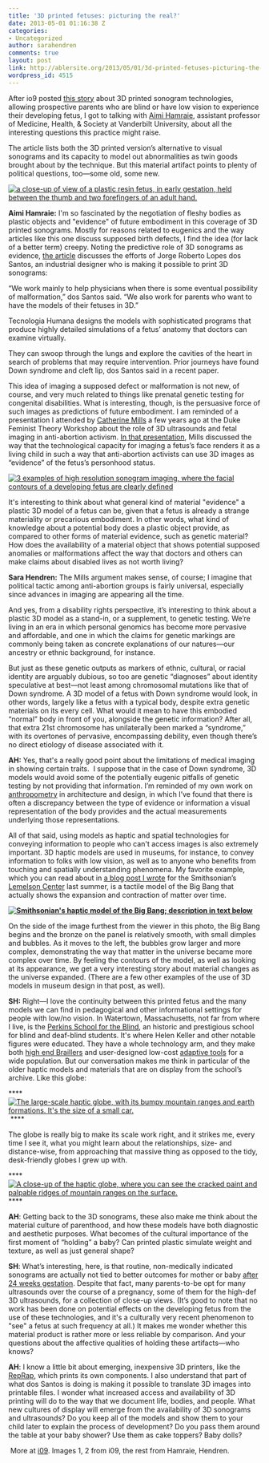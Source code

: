 ```yaml
---
title: '3D printed fetuses: picturing the real?'
date: 2013-05-01 01:16:38 Z
categories:
- Uncategorized
author: sarahendren
comments: true
layout: post
link: http://ablersite.org/2013/05/01/3d-printed-fetuses-picturing-the-real/
wordpress_id: 4515
---
```


After io9 posted [this story](http://io9.com/3d-sonograms-let-blind-expectant-parents-see-their-ba-472999403) about 3D printed sonogram technologies, allowing prospective parents who are blind or have low vision to experience their developing fetus, I got to talking with [Aimi Hamraie](http://emory.academia.edu/AimiHamraie/Posts), assistant professor of Medicine, Health, & Society at Vanderbilt University, about all the interesting questions this practice might raise.


The article lists both the 3D printed version’s alternative to visual sonograms and its capacity to model out abnormalities as twin goods brought about by the technique. But this material artifact points to plenty of political questions, too—some old, some new.

[![a close-up of view of a plastic resin fetus, in early gestation, held between the thumb and two forefingers of an adult hand.](http://ablersite.files.wordpress.com/2013/04/k-bigpic.jpg)](http://ablersite.files.wordpress.com/2013/04/k-bigpic.jpg)


**Aimi Hamraie:** I'm so fascinated by the negotiation of fleshy bodies as plastic objects and "evidence" of future embodiment in this coverage of 3D printed sonograms. Mostly for reasons related to eugenics and the way articles like this one discuss supposed birth defects, I find the idea (for lack of a better term) creepy. Noting the predictive role of 3D sonograms as evidence, [the article](http://io9.com/3d-sonograms-let-blind-expectant-parents-see-their-ba-472999403) discusses the efforts of Jorge Roberto Lopes dos Santos, an industrial designer who is making it possible to print 3D sonograms:  




“We work mainly to help physicians when there is some eventual possibility of malformation,” dos Santos said. “We also work for parents who want to have the models of their fetuses in 3D.”




Tecnologia Humana designs the models with sophisticated programs that produce highly detailed simulations of a fetus’ anatomy that doctors can examine virtually.




They can swoop through the lungs and explore the cavities of the heart in search of problems that may require intervention. Prior journeys have found Down syndrome and cleft lip, dos Santos said in a recent paper.




This idea of imaging a supposed defect or malformation is not new, of course, and very much related to things like prenatal genetic testing for congenital disabilities. What is interesting, though, is the persuasive force of such images as predictions of future embodiment. I am reminded of a presentation I attended by [Catherine Mills](https://research.unsw.edu.au/projects/ultrasound-embodiment-and-abortion-analysis-foetal-imaging-and-ethics-selective-termination) a few years ago at the Duke Feminist Theory Workshop about the role of 3D ultrasounds and fetal imaging in anti-abortion activism. [In that presentation](http://ondemand.duke.edu/video/22430/2010-feminist-theory-workshop-), Mills discussed the way that the technological capacity for imaging a fetus’s face renders it as a living child in such a way that anti-abortion activists can use 3D images as “evidence” of the fetus’s personhood status.




[![3 examples of high resolution sonogram imaging, where the facial contours of a developing fetus are clearly defined](http://ablersite.files.wordpress.com/2013/05/original.jpg)](http://ablersite.files.wordpress.com/2013/05/original.jpg)


It's interesting to think about what general kind of material "evidence" a plastic 3D model of a fetus can be, given that a fetus is already a strange materiality or precarious embodiment. In other words, what kind of knowledge about a potential body does a plastic object provide, as compared to other forms of material evidence, such as genetic material? How does the availability of a material object that shows potential supposed anomalies or malformations affect the way that doctors and others can make claims about disabled lives as not worth living?


**Sara Hendren:** The Mills argument makes sense, of course; I imagine that political tactic among anti-abortion groups is fairly universal, especially since advances in imaging are appearing all the time.


And yes, from a disability rights perspective, it’s interesting to think about a plastic 3D model as a stand-in, or a supplement, to genetic testing. We’re living in an era in which personal genomics has become more pervasive and affordable, and one in which the claims for genetic markings are commonly being taken as concrete explanations of our natures—our ancestry or ethnic background, for instance.


But just as these genetic outputs as markers of ethnic, cultural, or racial identity are arguably dubious, so too are genetic “diagnoses” about identity speculative at best—not least among chromosomal mutations like that of Down syndrome. A 3D model of a fetus with Down syndrome would look, in other words, largely like a fetus with a typical body, despite extra genetic materials on its every cell. What would it mean to have this embodied “normal” body in front of you, alongside the genetic information? After all, that extra 21st chromosome has unilaterally been marked a “syndrome,” with its overtones of pervasive, encompassing debility, even though there’s no direct etiology of disease associated with it.


**AH:** Yes, that's a really good point about the limitations of medical imaging in showing certain traits.  I suppose that in the case of Down syndrome, 3D models would avoid some of the potentially eugenic pitfalls of genetic testing by not providing that information. I’m reminded of my own work on [anthropometry](http://en.wikipedia.org/wiki/Anthropometry) in architecture and design, in which I’ve found that there is often a discrepancy between the type of evidence or information a visual representation of the body provides and the actual measurements underlying those representations.

All of that said, using models as haptic and spatial technologies for conveying information to people who can't access images is also extremely important. 3D haptic models are used in museums, for instance, to convey information to folks with low vision, as well as to anyone who benefits from touching and spatially understanding phenomena. My favorite example, which you can read about in [a blog post I wrote](http://blog.invention.smithsonian.org/2012/08/27/universal-design-and-the-museum-sensory-features/) for the Smithsonian’s [Lemelson Center](http://invention.smithsonian.org/home/) last summer, is a tactile model of the Big Bang that actually shows the expansion and contraction of matter over time. 

****[![Smithsonian's haptic model of the Big Bang; description in text below](http://ablersite.files.wordpress.com/2013/05/big_bang_web.jpg)](http://ablersite.files.wordpress.com/2013/05/big_bang_web.jpg)****

On the side of the image furthest from the viewer in this photo, the Big Bang begins and the bronze on the panel is relatively smooth, with small dimples and bubbles. As it moves to the left, the bubbles grow larger and more complex, demonstrating the way that matter in the universe became more complex over time. By feeling the contours of the model, as well as looking at its appearance, we get a very interesting story about material changes as the universe expanded. (There are a few other examples of the use of 3D models in museum design in that post, as well).

**SH:** Right—I love the continuity between this printed fetus and the many models we can find in pedagogical and other informational settings for people with low/no vision. In Watertown, Massachusetts, not far from where I live, is the [Perkins School for the Blind](http://www.perkins.org/), an historic and prestigious school for blind and deaf-blind students. It's where Helen Keller and other notable figures were educated. They have a whole technology arm, and they make both [high end Braillers](http://support.perkins.org/site/PageServer?pagename=store_homepage) and user-designed low-cost [adaptive tools](http://www.perkins.org/inside-perkins/assistive-device-center/) for a wide population. But our conversation makes me think in particular of the older haptic models and materials that are on display from the school’s archive. Like this globe: 

**** [![The large-scale haptic globe, with its bumpy mountain ranges and earth formations. It's the size of a small car.](http://ablersite.files.wordpress.com/2013/05/perkins_tactile_globe.jpg)](http://ablersite.files.wordpress.com/2013/05/perkins_tactile_globe.jpg) ****


The globe is really big to make its scale work right, and it strikes me, every time I see it, what you might learn about the relationships, size- and distance-wise, from approaching that massive thing as opposed to the tidy, desk-friendly globes I grew up with.


**** [![A close-up of the haptic globe, where you can see the cracked paint and palpable ridges of mountain ranges on the surface.](http://ablersite.files.wordpress.com/2013/05/perkins_tactileglobe_closeup.jpg)](http://ablersite.files.wordpress.com/2013/05/perkins_tactileglobe_closeup.jpg)****


**AH**: Getting back to the 3D sonograms, these also make me think about the material culture of parenthood, and how these models have both diagnostic and aesthetic purposes. What becomes of the cultural importance of the first moment of “holding” a baby? Can printed plastic simulate weight and texture, as well as just general shape?


**SH**: What’s interesting, here, is that routine, non-medically indicated sonograms are actually not tied to better outcomes for mother or baby [after 24 weeks gestation](http://www.ncbi.nlm.nih.gov/pubmed/18843617). Despite that fact, many parents-to-be opt for many ultrasounds over the course of a pregnancy, some of them for the high-def 3D ultrasounds, for a collection of close-up views. (It’s good to note that no work has been done on potential effects on the developing fetus from the use of these technologies, and it's a culturally very recent phenomenon to "see" a fetus at such frequency at all.) It makes me wonder whether this material product is rather more or less reliable by comparison. And your questions about the affective qualities of holding these artifacts—who knows?

**AH**: I know a little bit about emerging, inexpensive 3D printers, like the [RepRap](http://en.wikipedia.org/wiki/RepRap_Project), which prints its own components. I also understand that part of what dos Santos is doing is making it possible to translate 3D images into printable files. I wonder what increased access and availability of 3D printing will do to the way that we document life, bodies, and people. What new cultures of display will emerge from the availability of 3D sonograms and ultrasounds? Do you keep all of the models and show them to your child later to explain the process of development? Do you pass them around the table at your baby shower? Use them as cake toppers? Baby dolls?

 More at [i09](http://io9.com/3d-sonograms-let-blind-expectant-parents-see-their-ba-472999403). Images 1, 2 from i09, the rest from Hamraie, Hendren.
